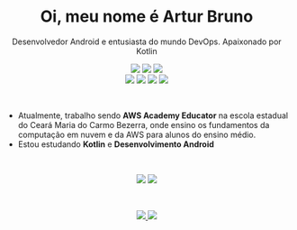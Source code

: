
<h1 align="center">Oi, meu nome é Artur Bruno</h1>
<p align="center">Desenvolvedor Android e entusiasta do mundo DevOps. Apaixonado por Kotlin</p>
<p align="center">
  <img src="https://img.shields.io/badge/Android-3DDC84?style=for-the-badge&logo=android&logoColor=white"/>
  <img src="https://img.shields.io/badge/Kotlin-0095D5?&style=for-the-badge&logo=kotlin&logoColor=white"/>
  <img src="https://img.shields.io/badge/Java-ED8B00?style=for-the-badge&logo=java&logoColor=white"/>
  <br>
  <img src="https://img.shields.io/badge/AWS-%23FF9900.svg?style=for-the-badge&logo=amazon-aws&logoColor=white"/>
  <img src="https://img.shields.io/badge/Linux-FCC624?style=for-the-badge&logo=linux&logoColor=black"/>
  <img src="https://img.shields.io/badge/docker-%230db7ed.svg?style=for-the-badge&logo=docker&logoColor=white"/>
  <img src="https://img.shields.io/badge/kubernetes-%23326ce5.svg?style=for-the-badge&logo=kubernetes&logoColor=white"/>
</p>
<br>
<ul>
  <li>Atualmente, trabalho sendo <strong>AWS Academy Educator</strong> na escola estadual do Ceará Maria do Carmo Bezerra, onde ensino os fundamentos da computação em nuvem e da AWS para alunos do ensino médio.</li>
  <li>Estou estudando <strong>Kotlin</strong> e <strong>Desenvolvimento Android</strong></li>
</ul>
<br>
<p align="center">
  <img src="https://github-readme-stats.vercel.app/api?username=arturbruno17&theme=dracula&bg_color=0D1117&title_color=3DDC84&icon_color=3DDC84&locale=pt-BR&show_icons=true&hide_border=true" />
  <img margin-right="20px" src="https://github-readme-stats.vercel.app/api/top-langs/?username=arturbruno17&theme=dracula&bg_color=0D1117&title_color=3DDC84&locale=pt-BR&layout=compact&hide=css,html&hide_border=true" />
</p>
<br>
<p align="center">
  <a href="https://www.linkedin.com/in/arturbruno17/">
    <img src="https://img.shields.io/badge/LinkedIn-0077B5?style=for-the-badge&logo=linkedin&logoColor=white"/>
  </a>
  <a href="https://github.com/arturbruno17">
    <img src="https://img.shields.io/badge/GitHub-100000?style=for-the-badge&logo=github&logoColor=white"/>
  </a>
</p>
